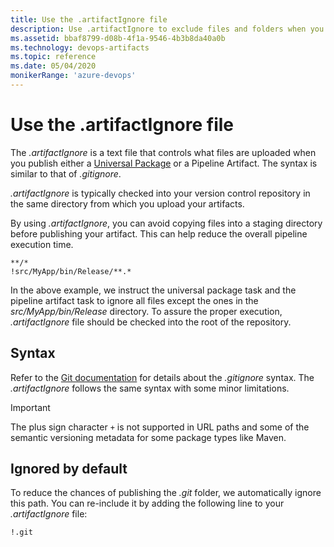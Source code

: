 ```yaml
---
title: Use the .artifactIgnore file
description: Use .artifactIgnore to exclude files and folders when you publish Artifacts
ms.assetid: bbaf8799-d08b-4f1a-9546-4b3b8da40a0b
ms.technology: devops-artifacts
ms.topic: reference
ms.date: 05/04/2020
monikerRange: 'azure-devops'
---
```


# Use the .artifactIgnore file

The *.artifactIgnore* is a text file that controls what files are uploaded when you publish either a [Universal Package](../quickstarts/universal-packages.md) or a Pipeline Artifact. The syntax is similar to that of *.gitignore*.

*.artifactIgnore* is typically checked into your version control repository in the same directory from which you upload your artifacts.

By using *.artifactIgnore*, you can avoid copying files into a staging directory before publishing your artifact. This can help reduce the overall pipeline execution time.

```
**/*
!src/MyApp/bin/Release/**.*
```

In the above example, we instruct the universal package task and the pipeline artifact task to ignore all files except the ones in the *src/MyApp/bin/Release* directory. To assure the proper execution, *.artifactIgnore* file should be checked into the root of the repository.

## Syntax

Refer to the [Git documentation](https://git-scm.com/docs/gitignore) for details about the *.gitignore* syntax. The *.artifactIgnore* follows the same syntax with some minor limitations.

> [!IMPORTANT]
> The plus sign character `+` is not supported in URL paths and some of the semantic versioning metadata for some package types like Maven.

## Ignored by default

To reduce the chances of publishing the *.git* folder, we automatically ignore this path. You can re-include it by adding the following line to your *.artifactIgnore* file:

```
!.git
```